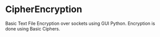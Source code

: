 # CipherEncryption
Basic Text File Encryption over sockets using GUI Python. Encryption is done using Basic Ciphers.

